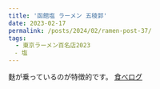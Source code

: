 ```yaml
---
title: '函館塩 ラーメン 五稜郭'
date: 2023-02-17
permalink: /posts/2024/02/ramen-post-37/
tags:
  - 東京ラーメン百名店2023
　- 塩
---
```


麩が乗っているのが特徴的です。
[食べログ](https://tabelog.com/tokyo/A1319/A131906/13154596/)

